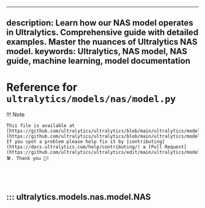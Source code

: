 ______________________________________________________________________

## description: Learn how our NAS model operates in Ultralytics. Comprehensive guide with detailed examples. Master the nuances of Ultralytics NAS model. keywords: Ultralytics, NAS model, NAS guide, machine learning, model documentation

# Reference for `ultralytics/models/nas/model.py`

!!! Note

```
This file is available at [https://github.com/ultralytics/ultralytics/blob/main/ultralytics/models/nas/model.py](https://github.com/ultralytics/ultralytics/blob/main/ultralytics/models/nas/model.py). If you spot a problem please help fix it by [contributing](https://docs.ultralytics.com/help/contributing/) a [Pull Request](https://github.com/ultralytics/ultralytics/edit/main/ultralytics/models/nas/model.py) 🛠️. Thank you 🙏!
```

<br><br>

## ::: ultralytics.models.nas.model.NAS

<br><br>
